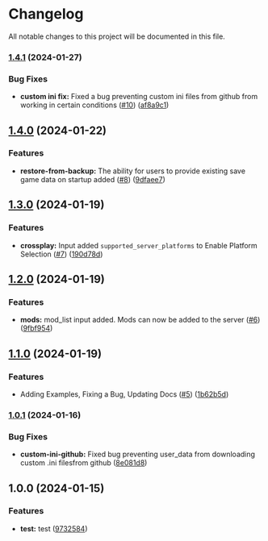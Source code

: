 # Changelog

All notable changes to this project will be documented in this file.

### [1.4.1](https://github.com/TheSudoYT/terraform-aws-ark-survival-ascended/compare/v1.4.0...v1.4.1) (2024-01-27)


### Bug Fixes

* **custom ini fix:** Fixed a bug preventing custom ini files from github from working in certain conditions ([#10](https://github.com/TheSudoYT/terraform-aws-ark-survival-ascended/issues/10)) ([af8a9c1](https://github.com/TheSudoYT/terraform-aws-ark-survival-ascended/commit/af8a9c1d2e429172fad54c9708f8ab3ad0128fc8))

## [1.4.0](https://github.com/TheSudoYT/terraform-aws-ark-survival-ascended/compare/v1.3.0...v1.4.0) (2024-01-22)


### Features

* **restore-from-backup:** The ability for users to provide existing save game data on startup added ([#8](https://github.com/TheSudoYT/terraform-aws-ark-survival-ascended/issues/8)) ([9dfaee7](https://github.com/TheSudoYT/terraform-aws-ark-survival-ascended/commit/9dfaee7eceeab596358ad6709a216a559a5f721b))

## [1.3.0](https://github.com/TheSudoYT/terraform-aws-ark-survival-ascended/compare/v1.2.0...v1.3.0) (2024-01-19)


### Features

* **crossplay:** Input added `supported_server_platforms` to Enable Platform Selection ([#7](https://github.com/TheSudoYT/terraform-aws-ark-survival-ascended/issues/7)) ([190d78d](https://github.com/TheSudoYT/terraform-aws-ark-survival-ascended/commit/190d78d166cb2bbea1017f4d17df8e2c448ccdac))

## [1.2.0](https://github.com/TheSudoYT/terraform-aws-ark-survival-ascended/compare/v1.1.0...v1.2.0) (2024-01-19)


### Features

* **mods:** mod_list input added. Mods can now be added to the server ([#6](https://github.com/TheSudoYT/terraform-aws-ark-survival-ascended/issues/6)) ([9fbf954](https://github.com/TheSudoYT/terraform-aws-ark-survival-ascended/commit/9fbf9549f819d38e40ecbb3ba46bcf72f4c58335))

## [1.1.0](https://github.com/TheSudoYT/terraform-aws-ark-survival-ascended/compare/v1.0.1...v1.1.0) (2024-01-19)


### Features

* Adding Examples, Fixing a Bug, Updating Docs ([#5](https://github.com/TheSudoYT/terraform-aws-ark-survival-ascended/issues/5)) ([1b62b5d](https://github.com/TheSudoYT/terraform-aws-ark-survival-ascended/commit/1b62b5d16d20988dbe9b5083722ee22e7e13e76a))

### [1.0.1](https://github.com/TheSudoYT/terraform-aws-ark-survival-ascended/compare/v1.0.0...v1.0.1) (2024-01-16)


### Bug Fixes

* **custom-ini-github:** Fixed bug preventing user_data from downloading custom .ini filesfrom github ([8e081d8](https://github.com/TheSudoYT/terraform-aws-ark-survival-ascended/commit/8e081d85586220652403f59c97f81b60b8f32cbc))

## 1.0.0 (2024-01-15)


### Features

* **test:** test ([9732584](https://github.com/TheSudoYT/ark-aws-ascended-infra/commit/9732584f591055f91f5fe2d696838f046320306c))
